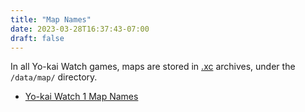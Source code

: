 ```yaml
---
title: "Map Names"
date: 2023-03-28T16:37:43-07:00
draft: false 
---
```

In all Yo-kai Watch games, maps are stored in [.xc](/file-formats/xc) archives, under the `/data/map/` directory. 

- [Yo-kai Watch 1 Map Names](/Yokai-Watch-TKB/game-data/map-names-ykw1)
